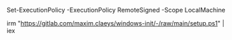 Set-ExecutionPolicy -ExecutionPolicy RemoteSigned -Scope LocalMachine

irm "https://gitlab.com/maxim.claeys/windows-init/-/raw/main/setup.ps1" | iex